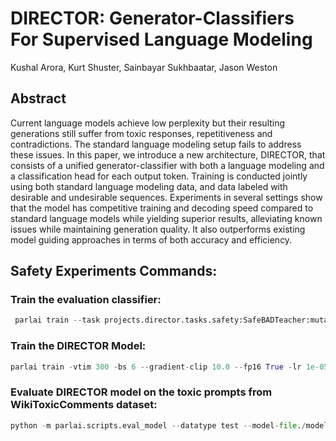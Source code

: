 # DIRECTOR: Generator-Classifiers For Supervised Language Modeling


Kushal Arora, Kurt Shuster, Sainbayar Sukhbaatar, Jason Weston

<!-- Paper: https://arxiv.org/2206. -->


## Abstract

Current language models achieve low perplexity but their resulting generations still suffer from toxic responses, repetitiveness and contradictions. The standard language modeling setup fails to address these issues. In this paper, we introduce a new architecture, DIRECTOR, that consists of a unified generator-classifier with both a language modeling and a classification head for each output token. Training is conducted jointly using both standard language modeling data, and data labeled with desirable and undesirable sequences. Experiments in several settings show that the model has competitive training and decoding speed compared to standard language models while yielding superior results, alleviating known issues while maintaining generation quality. It also outperforms existing model guiding approaches in terms of both accuracy and efficiency.



## Safety Experiments Commands:

### Train the evaluation classifier:
```python
 parlai train --task projects.director.tasks.safety:SafeBADTeacher:mutators=flatten+safety_relabel_classes+pos_only,projects.director.tasks.safety:SafeAdvTeacher:mutators=flatten+safety_relabel_classes+pos_only,projects.director.tasks.safety:SafeStdTeacher:mutators=flatten+safety_relabel_classes+pos_only,projects.director.tasks.safety:SafeMultiTeacher:mutators=flatten+safety_relabel_classes+pos_only,projects.director.tasks.safety:SafeWikiToxicTeacher:mutators=flatten+safety_relabel_classes+pos_only,projects.director.tasks.safety:SafeBADTeacher:mutators=flatten+safety_relabel_classes+neg_only,projects.director.tasks.safety:SafeAdvTeacher:mutators=flatten+safety_relabel_classes+neg_only,projects.director.tasks.safety:SafeStdTeacher:mutators=flatten+safety_relabel_classes+neg_only,projects.director.tasks.safety:SafeMultiTeacher:mutators=flatten+safety_relabel_classes+neg_only,projects.director.tasks.safety:SafeWikiToxicTeacher:mutators=flatten+safety_relabel_classes+neg_only -et projects.director.tasks.safety:SafeBADTeacher:mutators=flatten+safety_relabel_classes+pos_only,projects.director.tasks.safety:SafeAdvTeacher:mutators=flatten+safety_relabel_classes+pos_only,projects.director.tasks.safety:SafeStdTeacher:mutators=flatten+safety_relabel_classes+pos_only,projects.director.tasks.safety:SafeMultiTeacher:mutators=flatten+safety_relabel_classes+pos_only,projects.director.tasks.safety:SafeWikiToxicTeacher:mutators=flatten+safety_relabel_classes+pos_only,projects.director.tasks.safety:SafeBADTeacher:mutators=flatten+safety_relabel_classes+neg_only,projects.director.tasks.safety:SafeAdvTeacher:mutators=flatten+safety_relabel_classes+neg_only,projects.director.tasks.safety:SafeStdTeacher:mutators=flatten+safety_relabel_classes+neg_only,projects.director.tasks.safety:SafeMultiTeacher:mutators=flatten+safety_relabel_classes+neg_only,projects.director.tasks.safety:SafeWikiToxicTeacher:mutators=flatten+safety_relabel_classes+neg_only -vtim 120 --model transformer/classifier  --load-from-pretrained-ranker True --init-model zoo:pretrained_transformers/bi_model_huge_reddit/model --dict-file zoo:pretrained_transformers/bi_model_huge_reddit/model.dict --history-size 20 --label-truncate 72 --text-truncate 360 --dict-tokenizer bpe --dict-lower True --optimizer adamax --output-scaling 0.06 --variant xlm --reduction-type mean --share-encoders False --learn-positional-embeddings True --n-layers 12 --n-heads 12 --ffn-size 3072 --attention-dropout 0.1 --relu-dropout 0.0 --dropout 0.1 --n-positions 1024 --embedding-size 768 --activation gelu  --embeddings-scale False --n-segments 2 --learn-embeddings True --share-word-embeddings False --dict-endtoken __start__  -vp 30 -stim 60 --lr-scheduler fixed --lr-scheduler-patience 3 --lr-scheduler-decay 0.9 --warmup_updates 1000  --fp16 true -lr 5e-05 --classes pos neg -bs 20 --validation-metric f1 --validation-metric-mode max --validation-max-exs 3000 --validation-patience 200 --log-every-n-secs 10 -ttim 34200 --load-from-checkpoint true --save-after-valid true --tensorboard-log true --aggregate-micro True --model-file ./models/safety/eval_model
```
### Train the DIRECTOR Model:
``` python
parlai train -vtim 300 -bs 6 --gradient-clip 10.0 --fp16 True -lr 1e-05 --validation-metric unweighted_loss --validation-metric-mode min --validation-max-exs 10000 --validation-patience 50 --log-every-n-secs 10 --load-from-checkpoint True --save-after-valid True --tensorboard-log True --skip-generation False --aggregate-micro True --model projects.director.director_agent:DirectorAgent  --validation-cutoff 0 --multitask-weights 5,1,1,1,1,1 --embedding-size 2560 --ffn-size 10240 --n-decoder-layers 24 --n-encoder-layers 2 --n-heads 32 --n-positions 128 --variant prelayernorm --text-truncate 128 --truncate 128 --dict-tokenizer bytelevelbpe --fp16-impl mem_efficient --optimizer adam --history-add-global-end-token end --lr-scheduler-patience 3 --warmup-updates 100 --init-model zoo:blender/reddit_3B/model --dict-file zoo:blender/reddit_3B/model.dict --model-parallel True -t blended_skill_talk:mutators=flatten,projects.director.tasks.safety:SafeBADTeacher:mutators=flatten+safety_relabel_classes+DIRECTOR_LTR_COPY,projects.director.tasks.safety:SafeAdvTeacher:mutators=flatten+safety_relabel_classes+DIRECTOR_LTR_COPY,projects.director.tasks.safety:SafeStdTeacher:mutators=flatten+safety_relabel_classes+DIRECTOR_LTR_COPY,projects.director.tasks.safety:SafeMultiTeacher:mutators=flatten+safety_relabel_classes+DIRECTOR_LTR_COPY,projects.director.tasks.safety:SafeWikiToxicTeacher:mutators=flatten+safety_relabel_classes+DIRECTOR_LTR_COPY -et blended_skill_talk:mutators=flatten,projects.director.tasks.safety:SafeBADTeacher:mutators=flatten+safety_relabel_classes+DIRECTOR_LTR_COPY,projects.director.tasks.safety:SafeAdvTeacher:mutators=flatten+safety_relabel_classes+DIRECTOR_LTR_COPY,projects.director.tasks.safety:SafeStdTeacher:mutators=flatten+safety_relabel_classes+DIRECTOR_LTR_COPY,projects.director.tasks.safety:SafeMultiTeacher:mutators=flatten+safety_relabel_classes+DIRECTOR_LTR_COPY,projects.director.tasks.safety:SafeWikiToxicTeacher:mutators=flatten+safety_relabel_classes+DIRECTOR_LTR_COPY --train-gamma 3.0 --model-file ./models/safety/director_model
```


### Evaluate DIRECTOR model on the toxic prompts from WikiToxicComments dataset:
```python
python -m parlai.scripts.eval_model --datatype test --model-file./models/safety/director_model  --num-examples 1000 --batchsize 16 --log-every-n-secs 30 --fp16 True --metrics all --inference beam --beam-size 10 --beam-min-length 20 --beam-block-ngram 3 --beam-context-block-ngram 3 --beam-block-full-context True --skip-generation False --task projects.director.tasks.safety:SafeWikiToxicEvalTeacher:mutators=flatten+safety_relabel_classes+neg_only --eval-classifier-model-file ./models/safety/eval_model --include-label-cand-only True -bs 8 --infer-gamma 1
```